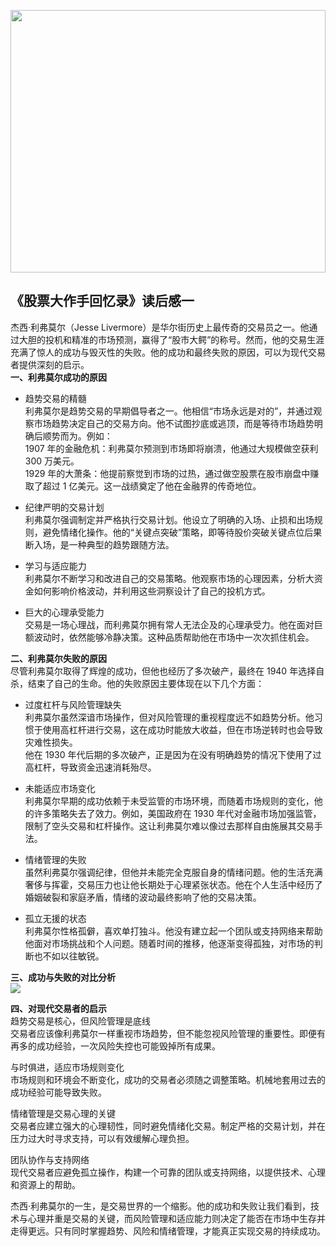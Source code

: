 
<img src="images/gold.PNG" style="height:420px;width:100%;"></img>

## 《股票大作手回忆录》读后感一
杰西·利弗莫尔（Jesse Livermore）是华尔街历史上最传奇的交易员之一。他通过大胆的投机和精准的市场预测，赢得了“股市大鳄”的称号。然而，他的交易生涯充满了惊人的成功与毁灭性的失败。他的成功和最终失败的原因，可以为现代交易者提供深刻的启示。  
**一、利弗莫尔成功的原因**  
- 趋势交易的精髓  
利弗莫尔是趋势交易的早期倡导者之一。他相信“市场永远是对的”，并通过观察市场趋势决定自己的交易方向。他不试图抄底或逃顶，而是等待市场趋势明确后顺势而为。例如：  
1907 年的金融危机：利弗莫尔预测到市场即将崩溃，他通过大规模做空获利 300 万美元。  
1929 年的大萧条：他提前察觉到市场的过热，通过做空股票在股市崩盘中赚取了超过 1 亿美元。这一战绩奠定了他在金融界的传奇地位。    
- 纪律严明的交易计划  
利弗莫尔强调制定并严格执行交易计划。他设立了明确的入场、止损和出场规则，避免情绪化操作。他的“关键点突破”策略，即等待股价突破关键点位后果断入场，是一种典型的趋势跟随方法。  

- 学习与适应能力  
利弗莫尔不断学习和改进自己的交易策略。他观察市场的心理因素，分析大资金如何影响价格波动，并利用这些洞察设计了自己的投机方式。  

- 巨大的心理承受能力  
交易是一场心理战，而利弗莫尔拥有常人无法企及的心理承受力。他在面对巨额波动时，依然能够冷静决策。这种品质帮助他在市场中一次次抓住机会。  

**二、利弗莫尔失败的原因**   
尽管利弗莫尔取得了辉煌的成功，但他也经历了多次破产，最终在 1940 年选择自杀，结束了自己的生命。他的失败原因主要体现在以下几个方面：  

- 过度杠杆与风险管理缺失  
利弗莫尔虽然深谙市场操作，但对风险管理的重视程度远不如趋势分析。他习惯于使用高杠杆进行交易，这在成功时能放大收益，但在市场逆转时也会导致灾难性损失。  
他在 1930 年代后期的多次破产，正是因为在没有明确趋势的情况下使用了过高杠杆，导致资金迅速消耗殆尽。
  
- 未能适应市场变化  
利弗莫尔早期的成功依赖于未受监管的市场环境，而随着市场规则的变化，他的许多策略失去了效力。例如，美国政府在 1930 年代对金融市场加强监管，限制了空头交易和杠杆操作。这让利弗莫尔难以像过去那样自由施展其交易手法。  

- 情绪管理的失败  
虽然利弗莫尔强调纪律，但他并未能完全克服自身的情绪问题。他的生活充满奢侈与挥霍，交易压力也让他长期处于心理紧张状态。他在个人生活中经历了婚姻破裂和家庭矛盾，情绪的波动最终影响了他的交易决策。  

- 孤立无援的状态  
利弗莫尔性格孤僻，喜欢单打独斗。他没有建立起一个团队或支持网络来帮助他面对市场挑战和个人问题。随着时间的推移，他逐渐变得孤独，对市场的判断也不如以往敏锐。    

**三、成功与失败的对比分析**   
<img src="images/杰西利弗莫尔成功失败对比.png"></img>

**四、对现代交易者的启示**  
趋势交易是核心，但风险管理是底线  
交易者应该像利弗莫尔一样重视市场趋势，但不能忽视风险管理的重要性。即便有再多的成功经验，一次风险失控也可能毁掉所有成果。  

与时俱进，适应市场规则变化  
市场规则和环境会不断变化，成功的交易者必须随之调整策略。机械地套用过去的成功经验可能导致失败。  

情绪管理是交易心理的关键  
交易者应建立强大的心理韧性，同时避免情绪化交易。制定严格的交易计划，并在压力过大时寻求支持，可以有效缓解心理负担。  

团队协作与支持网络  
现代交易者应避免孤立操作，构建一个可靠的团队或支持网络，以提供技术、心理和资源上的帮助。  

杰西·利弗莫尔的一生，是交易世界的一个缩影。他的成功和失败让我们看到，技术与心理并重是交易的关键，而风险管理和适应能力则决定了能否在市场中生存并走得更远。只有同时掌握趋势、风险和情绪管理，才能真正实现交易的持续成功。  

